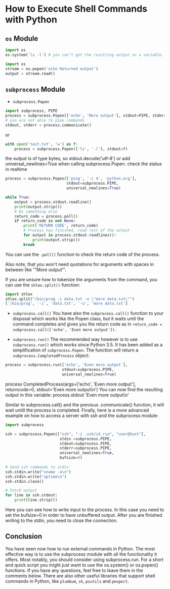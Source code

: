 # How to Execute Shell Commands with Python

## `os` Module

```python
import os
os.system('ls -l') # you can’t get the resulting output as a variable.
```

```python
import os
stream = os.popen('echo Returned output')
output = stream.read()
```

## `subprocess` Module

- `subprocess.Popen`
```python
import subprocess, PIPE
process = subprocess.Popen(['echo', 'More output'], stdout=PIPE, stderr=PIPE) 
# you are not able to pipe commands
stdout, stderr = process.communicate()
```

or

```python
with open('test.txt', 'w') as f:
    process = subprocess.Popen(['ls', '-l'], stdout=f)
```
the output is of type bytes, so stdout.decode('utf-8') or add universal_newlines=True when calling subprocess.Popen.
check the status in realtime 

```python
process = subprocess.Popen(['ping', '-c 4', 'python.org'], 
                           stdout=subprocess.PIPE,
                           universal_newlines=True)

while True:
    output = process.stdout.readline()
    print(output.strip())
    # Do something else
    return_code = process.poll()
    if return_code is not None:
        print('RETURN CODE', return_code)
        # Process has finished, read rest of the output 
        for output in process.stdout.readlines():
            print(output.strip())
        break
```
You can use the `.poll()` function to check the return code of the process. 

Also note, that you won’t need quotations for arguments with spaces in between like '\"More output\"'. 

If you are unsure how to tokenize the arguments from the command, you can use the `shlex.split()` function:

```python
import shlex
shlex.split("/bin/prog -i data.txt -o \"more data.txt\"")
['/bin/prog', '-i', 'data.txt', '-o', 'more data.txt']
```

- `subprocess.call()`
You have also the `subprocess.call()` function to your disposal which works like the Popen class, but it waits until the command completes and gives you the return code as in `return_code = subprocess.call(['echo', 'Even more output'])`. 

- `subprocess.run()`
The recommended way however is to use `subprocess.run()` which works since Python 3.5. It has been added as a simplification of `subprocess.Popen`. The function will return a `subprocess.CompletedProcess` object:

```python
process = subprocess.run(['echo', 'Even more output'], 
                         stdout=subprocess.PIPE, 
                         universal_newlines=True)
```
process
CompletedProcess(args=['echo', 'Even more output'], returncode=0, stdout='Even more output\n')
You can now find the resulting output in this variable:
process.stdout
'Even more output\n'

Similar to subprocess.call() and the previous .communicate() function, it will wait untill the process is completed. Finally, here is a more advanced example on how to access a server with ssh and the subprocess module:

```python
import subprocess

ssh = subprocess.Popen(["ssh", "-i .ssh/id_rsa", "user@host"],
                        stdin =subprocess.PIPE,
                        stdout=subprocess.PIPE,
                        stderr=subprocess.PIPE,
                        universal_newlines=True,
                        bufsize=0)
 
# Send ssh commands to stdin
ssh.stdin.write("uname -a\n")
ssh.stdin.write("uptime\n")
ssh.stdin.close()

# Fetch output
for line in ssh.stdout:
    print(line.strip())
```
Here you can see how to write input to the process. In this case you need to set the bufsize=0 in order to have unbuffered output. After you are finished writing to the stdin, you need to close the connection.

## Conclusion
You have seen now how to run external commands in Python. The most effective way is to use the subprocess module with all the functionality it offers. Most notably, you should consider using subprocess.run. For a short and quick script you might just want to use the os.system() or os.popen() functions. If you have any questions, feel free to leave them in the comments below. There are also other useful libraries that support shell commands in Python, like `plumbum`, `sh`, `psutils` and `pexpect`.

